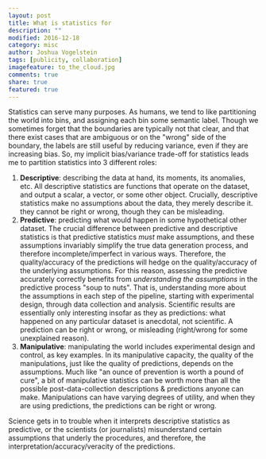```yaml
---
layout: post
title: What is statistics for
description: ""
modified: 2016-12-18
category: misc
author: Joshua Vogelstein
tags: [publicity, collaboration]
imagefeature: to_the_cloud.jpg
comments: true
share: true
featured: true
---
```


Statistics can serve many purposes.
As humans, we tend to like partitioning the world into bins, and assigning each bin some semantic label.
Though we sometimes forget that the boundaries are typically not that clear,
and that there exist cases that are ambiguous or on the "wrong" side of the boundary,
the labels are still useful by reducing variance, even if they are increasing bias.
So, my implicit bias/variance trade-off for statistics leads me to partition statistics into 3 different roles:

1. **Descriptive**: describing the data at hand, its moments, its anomalies, etc. All descriptive statistics are functions that operate on the dataset, and output a scalar, a vector, or some other object.  Crucially, descriptive statistics make no assumptions about the data, they merely describe it. they cannot be right or wrong, though they can be misleading.
2. **Predictive**: predicting what would happen in some hypothetical other dataset.  The crucial difference between predictive and descriptive statistics is that predictive statistics *must* make assumptions, and these assumptions  invariably simplify the true data generation process, and therefore incomplete/imperfect in various ways. Therefore, the quality/accuracy of the predictions will hedge on the quality/accuracy of the underlying assumptions.  For this reason, assessing the predictive accurately correctly benefits from *understanding the assumptions* in the predictive process "soup to nuts".  That is, understanding more about the assumptions in each step of the pipeline, starting with experimental design, through data collection and analysis.  Scientific results are essentially only interesting insofar as they as predictions: what happened on any particular dataset is anecdotal, not scientific.  A prediction can be right or wrong, or misleading (right/wrong for some unexplained reason).
3.  **Manipulative**: manipulating the world includes experimental design and control, as key examples.  In its manipulative capacity, the quality of the manipulations, just like the quality of predictions, depends on the assumptions.  Much like "an ounce of prevention is worth a pound of cure", a bit of manipulative statistics can be worth more than all the possible post-data-collection descriptions & predictions anyone can make. Manipulations can have varying degrees of utility, and when they are using predictions, the predictions can be right or wrong.


Science gets in to trouble when it interprets descriptive statistics as predictive, or the scientists (or journalists) misunderstand certain assumptions that underly the procedures, and therefore, the interpretation/accuracy/veracity of the predictions.
